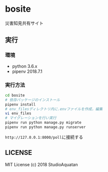 # bosite
災害知見共有サイト

## 実行
### 環境
- python 3.6.x
- pipenv 2018.7.1

### 実行方法
```bash
cd bosite
# 依存パッケージのインストール
pipenv install
# env_filesディレクトリ内に.envファイルを作成，編集
vi env_files
# マイグレーションを行い実行
pipenv run python manage.py migrate
pipenv run python manage.py runserver
```
`http://127.0.0.1:8000/poll`に接続する

## LICENSE
MIT License (c) 2018 StudioAquatan
